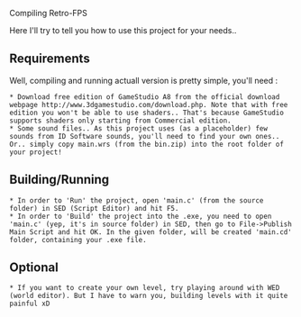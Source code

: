 Compiling Retro-FPS

Here I'll try to tell you how to use this project for your needs..

Requirements
---------------

Well, compiling and running actuall version is pretty simple, you'll need :

	* Download free edition of GameStudio A8 from the official download webpage http://www.3dgamestudio.com/download.php. Note that with free edition you won't be able to use shaders.. That's because GameStudio supports shaders only starting from Commercial edition.
	* Some sound files.. As this project uses (as a placeholder) few sounds from ID Software sounds, you'll need to find your own ones.. Or.. simply copy main.wrs (from the bin.zip) into the root folder of your project!

Building/Running
---------------

	* In order to 'Run' the project, open 'main.c' (from the source folder) in SED (Script Editor) and hit F5.
	* In order to 'Build' the project into the .exe, you need to open 'main.c' (yep, it's in source folder) in SED, then go to File->Publish Main Script and hit OK. In the given folder, will be created 'main.cd' folder, containing your .exe file.

Optional
---------------

	* If you want to create your own level, try playing around with WED (world editor). But I have to warn you, building levels with it quite painful xD
